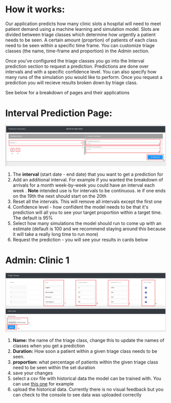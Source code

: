 # How it works:
Our application predicts how many clinic slots a hospital will need to meet patient demand using a machine learning and simulation model. Slots are divided between triage classes which determine how urgently a patient needs to be seen. A certain amount (proprtion) of patients of each class need to be seen within a specific time frame. You can customize triage classes (the name, time-frame and proportion) in the Admin section.

Once you've configured the triage classes you go into the Interval prediction section to request a prediction. Predictions are done over intervals and with a specific confidence level. You can also specify how many runs of the simulation you would like to perform. Once you request a prediction you will recieve results broken down by triage class.

See below for a breakdown of pages and their applications

# Interval Prediction Page:
![alt text](https://github.com/TriageCapacityPlanning/Testable-Artifiact/blob/main/docs/triagepredictionUI.png "image 1")
1. The **interval** (start date - end date) that you want to get a prediction for  
2. Add an additional interval. For example if you wanted the breakdown of arrivals for a month week-by-week you could have an interval each week . **Note** intended use is for intervals to be continuous. ie if one ends on the 19th the next should start on the 20th
3. Reset all the intervals. This will remove all intervals except the first one  
4. Confidence level - how confident the model needs to be that it's prediction will all you to see your target proportion within a target time. The default is 95%  
5. Select how many simulations the model should run to come up with an estimate (default is 100 and we recommend staying around this because it will take a really long time to run more)  
6. Request the prediction - you will see your results in cards below  

# Admin: Clinic 1
![alt text](https://github.com/TriageCapacityPlanning/Testable-Artifiact/blob/main/docs/triageuploadUI.png "image 2")  
1. **Name:** the name of the triage class, change this to update the names of classes when you get a prediction  
2. **Duration:** How soon a patient within a given triage class needs to be seen.   
3. **proportion:** what percentage of patients within the given triage class need to be seen within the set duration  
4. save your changes  
5. select a csv file with historical data the model can be trained with. You can use [this one](https://github.com/TriageCapacityPlanning/Triage-Testable-Artifact/blob/main/docs/generated_data.csv) for example  
6. upload the historical data. Currently there is no visual feedback but you can check to the console to see data was uploaded correctly  
